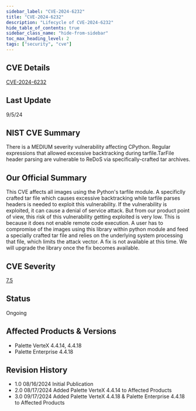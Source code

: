 ```yaml
---
sidebar_label: "CVE-2024-6232"
title: "CVE-2024-6232"
description: "Lifecycle of CVE-2024-6232"
hide_table_of_contents: true
sidebar_class_name: "hide-from-sidebar"
toc_max_heading_level: 2
tags: ["security", "cve"]
---
```


## CVE Details

[CVE-2024-6232](https://nvd.nist.gov/vuln/detail/CVE-2024-6232)

## Last Update

9/5/24

## NIST CVE Summary

There is a MEDIUM severity vulnerability affecting CPython. Regular expressions that allowed excessive backtracking
during tarfile.TarFile header parsing are vulnerable to ReDoS via specifically-crafted tar archives.

## Our Official Summary

This CVE affects all images using the Python's tarfile module. A specificlly crafted tar file which causes excessive
backtracking while tarfile parses headers is needed to exploit this vulnerability. If the vulnerability is exploited, it
can cause a denial of service attack. But from our product point of view, this risk of this vulnerability getting
exploited is very low. This is because it does not enable remote code execution. A user has to compromise of the images
using this library within python module and feed a specially crafted tar file and relies on the underlying system
processing that file, which limits the attack vector. A fix is not available at this time. We will upgrade the library
once the fix becomes available.

## CVE Severity

[7.5](https://nvd.nist.gov/vuln/detail/CVE-2024-6232)

## Status

Ongoing

## Affected Products & Versions

- Palette VerteX 4.4.14, 4.4.18
- Palette Enterprise 4.4.18

## Revision History

- 1.0 08/16/2024 Initial Publication
- 2.0 08/17/2024 Added Palette VerteX 4.4.14 to Affected Products
- 3.0 09/17/2024 Added Palette VerteX 4.4.18 & Palette Enterprise 4.4.18 to Affected Products
